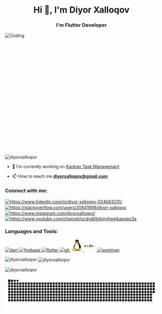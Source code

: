 <h1 align="center">Hi 👋, I'm Diyor Xalloqov</h1>
<h3 align="center">I'm Flutter Developer</h3>
<img align = "right" alt="Coding" width="600" height="400" src="https://user-images.githubusercontent.com/48603081/108998934-a0023200-76c7-11eb-90c6-0e2b75921335.gif">

<p align="left"> <img src="https://komarev.com/ghpvc/?username=diyorxalloqov&label=Profile%20views&color=0e75b6&style=flat" alt="diyorxalloqov" /> </p>


- 🔭 I’m currently working on [Kanban Task Managemant](https://github.com/diyorxalloqov/kanban_task_managemant)

- 📫 How to reach me **diyorxalloqov@gmail.com**

<h3 align="left">Connect with me:</h3>
<p align="left">
<a href="https://linkedin.com/in/https://www.linkedin.com/in/diyor-xalloqov-024b63231/" target="blank"><img align="center" src="https://raw.githubusercontent.com/rahuldkjain/github-profile-readme-generator/master/src/images/icons/Social/linked-in-alt.svg" alt="https://www.linkedin.com/in/diyor-xalloqov-024b63231/" height="30" width="40" /></a>
<a href="https://stackoverflow.com/users/https://stackoverflow.com/users/20641999/diyor-xalloqov" target="blank"><img align="center" src="https://raw.githubusercontent.com/rahuldkjain/github-profile-readme-generator/master/src/images/icons/Social/stack-overflow.svg" alt="https://stackoverflow.com/users/20641999/diyor-xalloqov" height="30" width="40" /></a>
<a href="https://instagram.com/https://www.instagram.com/diyorxalloqov/" target="blank"><img align="center" src="https://raw.githubusercontent.com/rahuldkjain/github-profile-readme-generator/master/src/images/icons/Social/instagram.svg" alt="https://www.instagram.com/diyorxalloqov/" height="30" width="40" /></a>
<a href="https://www.youtube.com/c/https://www.youtube.com/channel/ucdyd0bibjnvhpejkagqpz3a" target="blank"><img align="center" src="https://raw.githubusercontent.com/rahuldkjain/github-profile-readme-generator/master/src/images/icons/Social/youtube.svg" alt="https://www.youtube.com/channel/ucdyd0bibjnvhpejkagqpz3a" height="30" width="40" /></a>
</p>

<h3 align="left">Languages and Tools:</h3>
<p align="left"> <a href="https://dart.dev" target="_blank" rel="noreferrer"> <img src="https://www.vectorlogo.zone/logos/dartlang/dartlang-icon.svg" alt="dart" width="40" height="40"/> </a> <a href="https://firebase.google.com/" target="_blank" rel="noreferrer"> <img src="https://www.vectorlogo.zone/logos/firebase/firebase-icon.svg" alt="firebase" width="40" height="40"/> </a> <a href="https://flutter.dev" target="_blank" rel="noreferrer"> <img src="https://www.vectorlogo.zone/logos/flutterio/flutterio-icon.svg" alt="flutter" width="40" height="40"/> </a> <a href="https://git-scm.com/" target="_blank" rel="noreferrer"> <img src="https://www.vectorlogo.zone/logos/git-scm/git-scm-icon.svg" alt="git" width="40" height="40"/> </a> <a href="https://www.linux.org/" target="_blank" rel="noreferrer"> <img src="https://raw.githubusercontent.com/devicons/devicon/master/icons/linux/linux-original.svg" alt="linux" width="40" height="40"/> </a> <a href="https://nodejs.org" target="_blank" rel="noreferrer"> <img src="https://raw.githubusercontent.com/devicons/devicon/master/icons/nodejs/nodejs-original-wordmark.svg" alt="nodejs" width="40" height="40"/> </a> <a href="https://postman.com" target="_blank" rel="noreferrer"> <img src="https://www.vectorlogo.zone/logos/getpostman/getpostman-icon.svg" alt="postman" width="40" height="40"/> </a> </p>

<p><img align="left" src="https://github-readme-stats.vercel.app/api/top-langs?username=diyorxalloqov&show_icons=true&locale=en&layout=compact" alt="diyorxalloqov" /></p>

<p>&nbsp;<img align="center" src="https://github-readme-stats.vercel.app/api?username=diyorxalloqov&show_icons=true&locale=en" alt="diyorxalloqov" /></p>

<p><img align="center" src="https://github-readme-streak-stats.herokuapp.com/?user=diyorxalloqov&" alt="diyorxalloqov" /></p>

<div>
  <img src="https://github.com/omadli/omadli/raw/master/output/github-contribution-grid-snake.svg" alt="snake"></center>
</div>

<!--
asrayev/asrayev is a ✨ _special_ ✨ repository because its README.md (this file) appears on your GitHub profile.

Here are some ideas to get you started:

- 🔭 I’m currently working on ...
- 🌱 I’m currently learning ...
- 👯 I’m looking to collaborate on ...
- 🤔 I’m looking for help with ...
- 💬 Ask me about ...
- 📫 How to reach me: ...
- 😄 Pronouns: ...
- ⚡️ Fun fact: ...
-->
